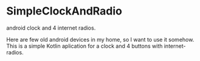 # SimpleClockAndRadio
android clock and 4 internet radios.

Here are few old android devices in my home, so I want to use it somehow.
This is a simple Kotlin aplication for a clock and 4 buttons with internet-radios.
